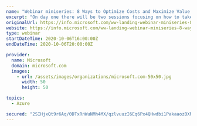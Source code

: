 ```yaml
---
name: "Webinar miniseries: 8 Ways to Optimize Costs and Maximize Value with Azure IaaS"
excerpt: "On day one there will be two sessions focusing on how to take advantage of cloud-based solutions to empower remote productivity, and enable business continuity and disaster recovery. "
originalUrl: https://info.microsoft.com/ww-landing-webinar-miniseries-8-ways-to-optimize-costs-and-maximize-value-with-azure-iaas.html
website: https://info.microsoft.com/ww-landing-webinar-miniseries-8-ways-to-optimize-costs-and-maximize-value-with-azure-iaas.html
type: webinar
startDateTime: 2020-10-06T16:00:00Z
endDateTime: 2020-10-06T20:00:00Z

provider:
  name: Microsoft
  domain: microsoft.com
  images:
    - url: /assets/images/organizations/microsoft.com-50x50.jpg
      width: 50
      height: 50

topics:
  - Azure

secured: "2SIHjxQt9r6Aq/0DTxRnWuNMh4MX/qzlvuuzI6Eq6Px4QHwdbi1PakaaozBXNzzDfnIKsU71HUwNkNEW4dzIpJoRIR7zZAV5hJHCH1cTRt6eEQYQ1zSRDx2x3uTO2XyecFQIVaEvLtxfrKAO+30Zp8msnMe3stNlO1VFPtoCM2vtGHyebjf+h1TIqYBmMcaQFWPxMuC6KOWG4Nax6QpaFeshbuW38TkM1k+m1lxB152l/3dlaUsTUtoxppLrWjBnMOumgx0wKSNnc4ZIZ/EcOeyjYu6zAfAtfgJtQQoSaUHsKp2IVEkTh3zdtG+ThMVSlJjFl0l6ALBJoIVYYBQV9AVtLhQX9PUAsd0uirqiLv0=;QLwa3azFftQXLrhR3jV10A=="
---
```


